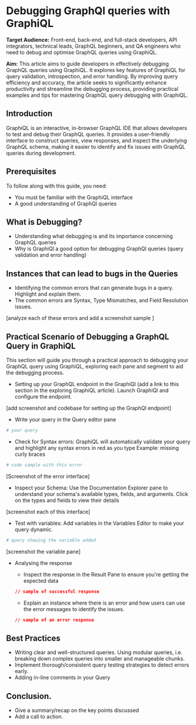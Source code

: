 # Debugging GraphQl queries with GraphiQL

**Target Audience:** Front-end, back-end, and full-stack developers, API integrators, technical leads, GraphQL beginners, and QA engineers who need to debug and optimise GraphQL queries using GraphiQL.

**Aim:** This article aims to guide developers in effectively debugging GraphQL queries using GraphiQL. It explores key features of GraphiQL for query validation, introspection, and error handling. By improving query efficiency and accuracy, the article seeks to significantly enhance productivity and streamline the debugging process, providing practical examples and tips for mastering GraphQL query debugging with GraphiQL.

## Introduction
GraphiQL is an interactive, in-browser GraphQL IDE that allows developers to test and debug their GraphQL queries. It provides a user-friendly interface to construct queries, view responses, and inspect the underlying GraphQL schema, making it easier to identify and fix issues with GraphQL queries during development.

## Prerequisites
To follow along with this guide, you need:
- You must be familiar with the GraphiQL interface
- A good understanding of GraphQl queries

## What is Debugging?
- Understanding what debugging is and its importance concerning GraphQL queries
- Why is GraphiQl a good option for debugging GraphQl queries (query validation and error handling)

## Instances that can lead to bugs in the Queries
- Identifying the common errors that can generate bugs in a query. Highlight and explain them.
- The common errors are Syntax, Type Mismatches, and Field Resolution issues.

[analyze each of these errors and add a screenshot sample ]

## Practical Scenario of Debugging a GraphQL Query in GraphiQL
This section will guide you through a practical approach to debugging your GraphQL query using GraphiQL, exploring each pane and segment to aid the debugging process.
- Setting up your GraphQL endpoint in the GraphiQl (add a link to this section in the exploring GraphiQL article). Launch GraphiQl and configure the endpoint.

[add screenshot and codebase for setting up the GraphQl endpoint]
- Write your query in the Query editor pane
```graphql
# your query
```
- Check for Syntax errors: GraphiQL will automatically validate your query and highlight any syntax errors in red as you type
Example: missing curly braces
```graphql
# code sample with this error
```
[Screenshot of the error interface]

- Inspect your Schema: Use the Documentation Explorer pane to understand your schema's available types, fields, and arguments. Click on the types and fields to view their details

[screenshot each of this interface]

- Test with variables: Add variables in the Variables Editor to make your query dynamic.
```graphql
# query showing the variable added
```
[screenshot the variable pane]

- Analysing the response
    -  Inspect the response in the Result Pane to ensure you're getting the expected data
    ```json
    // sample of successful response
    ```

    - Explain an instance where there is an error and how users can use the error messages to identify the issues.
    ```json
    // sample of an error response
    ```

## Best Practices
- Writing clear and well-structured queries. Using modular queries, i.e. breaking down complex queries into smaller and manageable chunks.
- Implement thorough/consistent query testing strategies to detect errors early.
- Adding in-line comments in your Query

## Conclusion.
- Give a summary/recap on the key points discussed
- Add a call to action.